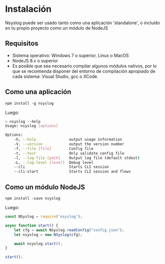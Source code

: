 # Instalación

Nsyslog puede ser usado tanto como una aplicación 'standalone', o incluido en tu propio proyecto como un módulo de NodeJS

## Requisitos
* Sistema operativo: Windows 7 o superior, Linux o MacOS
* NodeJS 8.x o superior
* Es posible que sea necesario compilar algunos módulos nativos, por lo que se recomienda disponer del entorno de compilación apropiado de cada sistema: Visual Studio, gcc o XCode.

## Como una aplicación
```
npm install -g nsyslog
```

Luego:
```bash
> nsyslog --help
Usage: nsyslog [options]

Options:
	-h, --help               output usage information
	-V, --version            output the version number
	-f, --file [file]        Config file
	-t, --test               Only validate config file
	-l, --log-file [path]    Output log file (default stdout)
	-L, --log-level [level]  Debug level
	--cli                    Starts CLI session
	--cli-start              Starts CLI session and flows
```

## Como un módulo NodeJS
```
npm install -save nsyslog
```

Luego:
```javascript
const NSyslog = require('nsyslog');

async function start() {
	let cfg = await NSyslog.readConfig("config.json");
	let nsyslog = new NSyslog(cfg);

	await nsyslog.start();
}

start();
```
